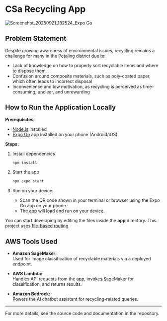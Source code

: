 # CSa Recycling App
![Screenshot_20250921_182524_Expo Go](https://github.com/user-attachments/assets/27f0fe7a-ac11-431b-86b2-e2a3a84148a6)

## Problem Statement
Despite growing awareness of environmental issues, recycling remains a challenge for many in the Petaling district due to:
- Lack of knowledge on how to properly sort recyclable items and where to dispose them
- Confusion around composite materials, such as poly-coated paper, which often leads to incorrect disposal
- Inconvenience and low motivation, as recycling is perceived as time-consuming, unclear, and unrewarding

## How to Run the Application Locally

**Prerequisites:**  
- [Node.js](https://nodejs.org/) installed  
- [Expo Go](https://expo.dev/go) app installed on your phone (Android/iOS)

**Steps:**

1. Install dependencies

   ```bash
   npm install
   ```

2. Start the app

   ```bash
   npx expo start
   ```

3. Run on your device:
   - Scan the QR code shown in your terminal or browser using the Expo Go app on your phone.
   - The app will load and run on your device.

You can start developing by editing the files inside the **app** directory. This project uses [file-based routing](https://docs.expo.dev/router/introduction).

## AWS Tools Used

- **Amazon SageMaker:**  
  Used for image classification of recyclable materials via a deployed endpoint.

- **AWS Lambda:**  
  Handles API requests from the app, invokes SageMaker for classification, and returns results.

- **Amazon Bedrock:**  
  Powers the AI chatbot assistant for recycling-related queries.

---

For more details, see the source code and documentation in the repository.
